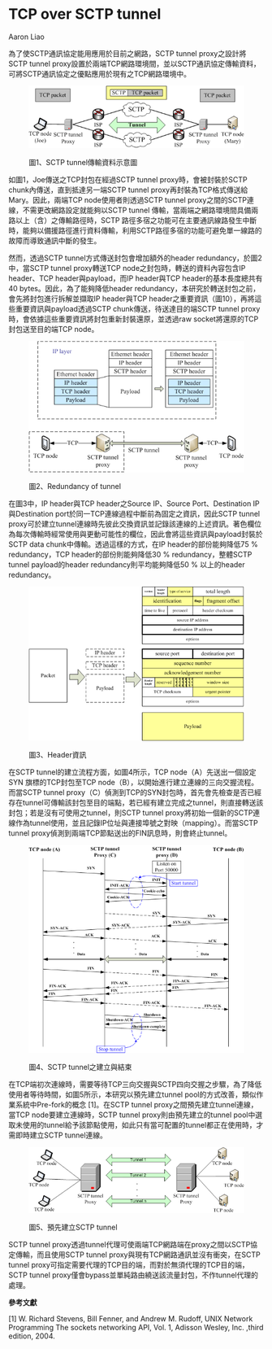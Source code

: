 # TCP over SCTP tunnel

Aaron Liao

為了使SCTP通訊協定能用應用於目前之網路，SCTP tunnel proxy之設計將SCTP tunnel proxy設置於兩端TCP網路環境間，並以SCTP通訊協定傳輸資料，可將SCTP通訊協定之優點應用於現有之TCP網路環境中。

<figure><img src="../.gitbook/assets/image (4).png" alt=""><figcaption><p>圖1、SCTP tunnel傳輸資料示意圖</p></figcaption></figure>



如圖1，Joe傳送之TCP封包在經過SCTP tunnel proxy時，會被封裝於SCTP chunk內傳送，直到抵達另一端SCTP tunnel proxy再封裝為TCP格式傳送給Mary。因此，兩端TCP node使用者則透過SCTP tunnel proxy之間的SCTP連線，不需更改網路設定就能夠以SCTP tunnel 傳輸，當兩端之網路環境間具備兩路以上（含）之傳輸路徑時，SCTP 路徑多宿之功能可在主要通訊線路發生中斷時，能夠以備援路徑進行資料傳輸，利用SCTP路徑多宿的功能可避免單一線路的故障而導致通訊中斷的發生。

然而，透過SCTP tunnel方式傳送封包會增加額外的header redundancy，於圖2中，當SCTP tunnel proxy轉送TCP node之封包時，轉送的資料內容包含IP header、TCP header與payload，而IP header與TCP header的基本長度總共有40 bytes。因此，為了能夠降低header redundancy，本研究於轉送封包之前，會先將封包進行拆解並擷取IP header與TCP header之重要資訊（圖10），再將這些重要資訊與payload透過SCTP chunk傳送，待送達目的端SCTP tunnel proxy時，會依據這些重要資訊將封包重新封裝還原，並透過raw socket將還原的TCP封包送至目的端TCP node。

<figure><img src="../.gitbook/assets/image (7).png" alt=""><figcaption><p>圖2、Redundancy of tunnel</p></figcaption></figure>

在圖3中，IP header與TCP header之Source IP、Source Port、Destination IP與Destination port於同一TCP連線過程中斷前為固定之資訊，因此SCTP tunnel proxy可於建立tunnel連線時先彼此交換資訊並記錄該連線的上述資訊。著色欄位為每次傳輸時經常使用與更動可能性的欄位，因此會將這些資訊與payload封裝於SCTP data chunk中傳輸。透過這樣的方式，在IP header的部份能夠降低75 % redundancy，TCP header的部份則能夠降低30 % redundancy，整體SCTP tunnel payload的header redundancy則平均能夠降低50 % 以上的header redundancy。

<figure><img src="../.gitbook/assets/image (1).png" alt=""><figcaption><p>圖3、Header資訊</p></figcaption></figure>

在SCTP tunnel的建立流程方面，如圖4所示，TCP node（A）先送出一個設定SYN 旗標的TCP封包至TCP node（B），以開始進行建立連線的三向交握流程。而當SCTP tunnel proxy（C）偵測到TCP的SYN封包時，首先會先檢查是否已經存在tunnel可傳輸該封包至目的端點，若已經有建立完成之tunnel，則直接轉送該封包；若是沒有可使用之tunnel，則SCTP tunnel proxy將初始一個新的SCTP連線作為tunnel使用，並且記錄IP位址與連接埠號之對映（mapping）。而當SCTP tunnel proxy偵測到兩端TCP節點送出的FIN訊息時，則會終止tunnel。

<figure><img src="../.gitbook/assets/image (5).png" alt=""><figcaption><p>圖4、SCTP tunnel之建立與結束</p></figcaption></figure>

在TCP端初次連線時，需要等待TCP三向交握與SCTP四向交握之步驟，為了降低使用者等待時間，如圖5所示，本研究以預先建立tunnel pool的方式改善，類似作業系統中Pre-fork的概念 \[1]。在SCTP tunnel proxy之間預先建立tunnel連線，當TCP node要建立連線時，SCTP tunnel proxy則由預先建立的tunnel pool中選取未使用的tunnel給予該節點使用，如此只有當可配置的tunnel都正在使用時，才需即時建立SCTP tunnel連線。

<figure><img src="../.gitbook/assets/image.png" alt=""><figcaption><p>圖5、預先建立SCTP tunnel</p></figcaption></figure>

SCTP tunnel proxy透過tunnel代理可使兩端TCP網路端在proxy之間以SCTP協定傳輸，而且使用SCTP tunnel proxy與現有TCP網路通訊並沒有衝突，在SCTP tunnel proxy可指定需要代理的TCP目的端，而對於無須代理的TCP目的端，SCTP tunnel proxy僅會bypass並單純路由繞送該流量封包，不作tunnel代理的處理。

**參考文獻**

\[1] W. Richard Stevens, Bill Fenner, and Andrew M. Rudoff, UNIX Network Programming The sockets networking API, Vol. 1, Adisson Wesley, Inc. ,third edition, 2004.
